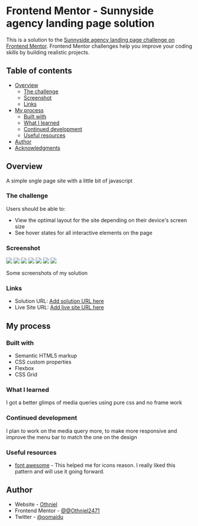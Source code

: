 # Frontend Mentor - Sunnyside agency landing page solution

This is a solution to the [Sunnyside agency landing page challenge on Frontend Mentor](https://www.frontendmentor.io/challenges/sunnyside-agency-landing-page-7yVs3B6ef). Frontend Mentor challenges help you improve your coding skills by building realistic projects.

## Table of contents

- [Overview](#overview)
  - [The challenge](#the-challenge)
  - [Screenshot](#screenshot)
  - [Links](#links)
- [My process](#my-process)
  - [Built with](#built-with)
  - [What I learned](#what-i-learned)
  - [Continued development](#continued-development)
  - [Useful resources](#useful-resources)
- [Author](#author)
- [Acknowledgments](#acknowledgments)


## Overview
A simple sngle page site with a little bit of javascript

### The challenge

Users should be able to:

- View the optimal layout for the site depending on their device's screen size
- See hover states for all interactive elements on the page

### Screenshot

![](./agency%20landing%20page/assets/screenshots/Screenshot%20(34).png)
![](./agency%20landing%20page/assets/screenshots/Screenshot%20(35).png)
![](./agency%20landing%20page/assets/screenshots/Screenshot%20(36).png)
![](./agency%20landing%20page/assets/screenshots/Screenshot%20(37).png)
![](./agency%20landing%20page/assets/screenshots/Screenshot%20(38).png)
![](./agency%20landing%20page/assets/screenshots/Screenshot%20(39).png)
![](./agency%20landing%20page/assets/screenshots/Screenshot%20(40).png)

Some screenshots of my solution

### Links

- Solution URL: [Add solution URL here](https://your-solution-url.com)
- Live Site URL: [Add live site URL here](https://your-live-site-url.com)

## My process

### Built with

- Semantic HTML5 markup
- CSS custom properties
- Flexbox
- CSS Grid

### What I learned

I got a better glimps of  media queries using pure css and no frame work

### Continued development

I plan to work on the media query more, to make more responsive and improve the menu bar to match the one on the design



### Useful resources

- [font awesome](https://www.fontawesom.com) - This helped me for icons reason. I really liked this pattern and will use it going forward.


## Author

- Website - [Othniel]()
- Frontend Mentor - [@@Othniel2471](https://www.frontendmentor.io/profile/@Othniel2471)
- Twitter - [@oomaidu](https://www.twitter.com/oomaidu)